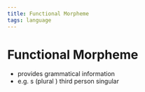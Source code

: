 ```yaml
---
title: Functional Morpheme
tags: language
---
```


# Functional Morpheme
- provides grammatical information
- e.g. s (plural ) third person singular






















